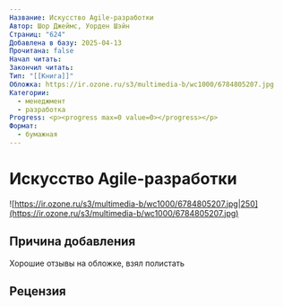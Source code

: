```yaml
---
Название: Искусство Agile-разработки
Автор: Шор Джеймс, Уорден Шэйн
Страниц: "624"
Добавлена в базу: 2025-04-13
Прочитана: false
Начал читать: 
Закончил читать: 
Тип: "[[Книга]]"
Обложка: https://ir.ozone.ru/s3/multimedia-b/wc1000/6784805207.jpg
Категории:
  - менеджмент
  - разработка
Progress: <p><progress max=0 value=0></progress></p>
Формат:
  - бумажная
---
```

# Искусство Agile-разработки

![https://ir.ozone.ru/s3/multimedia-b/wc1000/6784805207.jpg|250](https://ir.ozone.ru/s3/multimedia-b/wc1000/6784805207.jpg)

## Причина добавления

Хорошие отзывы на обложке, взял полистать

## Рецензия